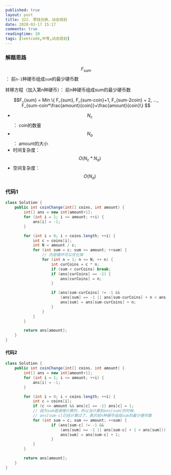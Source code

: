 ```yaml
---
published: true
layout: post
title: 322. 零钱兑换，动态规划
date: 2020-03-17 15:17
comments: true
readingtime: 10
tags: [leetcode,中等,动态规划]
---
```


### 解题思路
$$F_{sum}$$： 前`n-1`种硬币组成`sum`的最少硬币数

转移方程（加入第n种硬币）： 前n种硬币组成sum的最少硬币数

  $$F_{sum} = Min \{ F_{sum}, F_{sum-coin}+1, F_{sum-2coin} + 2, ..., F_{sum-coin*\frac{amount}{coin}}+\frac{amount}{coin}\} $$

* $$N_{c}$$： coin的数量
* $$N_{a}$$： amount的大小
* 时间复杂度： $$O(N_{c}*N_{a})$$
* 空间复杂度： $$O(N_{a})$$

### 代码1

```java
class Solution {
    public int coinChange(int[] coins, int amount) {
        int[] ans = new int[amount+1];
        for (int i = 1; i <= amount; ++i) {
            ans[i] = -1;
        }

        for (int i = 0; i < coins.length; ++i) {
            int c = coins[i];
            int N = amount / c;
            for (int sum = c; sum <= amount; ++sum) {
                // 内层循环可以优化掉
                for (int n = 1; n <= N; ++ n) {
                    int curCoins = c * n;
                    if (sum < curCoins) break;
                    if (ans[curCoins] == -1) {
                        ans[curCoins] = n;
                    }

                    if (ans[sum-curCoins] != -1 &&
                        (ans[sum] == -1 || ans[sum-curCoins] + n < ans[sum])) {
                        ans[sum] = ans[sum-curCoins] + n;
                    }
                }
            }
        }

        return ans[amount];
    }
}
```

#### 代码2
```java
class Solution {
    public int coinChange(int[] coins, int amount) {
        int[] ans = new int[amount+1];
        for (int i = 1; i <= amount; ++i) {
            ans[i] = -1;
        }

        for (int i = 0; i < coins.length; ++i) {
            int c = coins[i];
            if (c <= amount && ans[c] == -1) ans[c] = 1;
            // 因为sum是递增计算的，所以当计算到ans[sum]的时候，
            // ans[sum-c]已经计算过了，表示前n种硬币组成sum的最少硬币数
            for (int sum = c; sum <= amount; ++sum) {
                    if (ans[sum-c] != -1 &&
                        (ans[sum] == -1 || ans[sum-c] + 1 < ans[sum])) {
                        ans[sum] = ans[sum-c] + 1;
                    }
            }
        }

        return ans[amount];
    }
}
```

